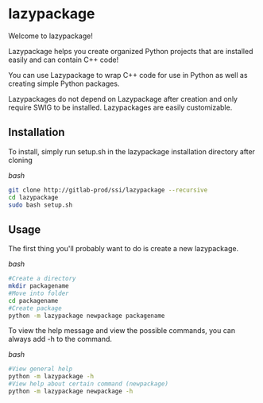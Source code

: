# lazypackage

Welcome to lazypackage!

Lazypackage helps you create organized Python projects that are installed easily and can contain C++ code!

You can use Lazypackage to wrap C++ code for use in Python as well as creating simple Python packages.

Lazypackages do not depend on Lazypackage after creation and only require SWIG to be installed. Lazypackages are easily customizable.

## Installation

To install, simply run setup.sh in the lazypackage installation directory after cloning

*bash*

```bash
git clone http://gitlab-prod/ssi/lazypackage --recursive
cd lazypackage
sudo bash setup.sh
```

## Usage

The first thing you'll probably want to do is create a new lazypackage. 

*bash*

```bash
#Create a directory
mkdir packagename
#Move into folder
cd packagename
#Create package
python -m lazypackage newpackage packagename
```

To view the help message and view the possible commands, you can always add -h to the command.

*bash*

```bash
#View general help
python -m lazypackage -h
#View help about certain command (newpackage)
python -m lazypackage newpackage -h
```

